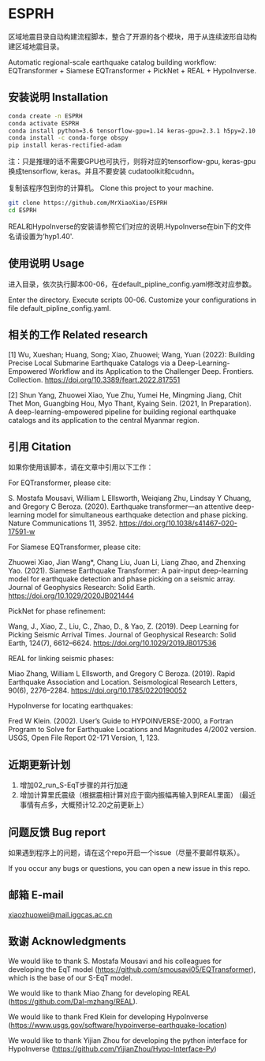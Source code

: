 # ESPRH
区域地震目录自动构建流程脚本，整合了开源的各个模块，用于从连续波形自动构建区域地震目录。

Automatic regional-scale earthquake catalog building workflow: EQTransformer + Siamese EQTransformer + PickNet + REAL + HypoInverse.

## 安装说明 Installation
```Bash
conda create -n ESPRH
conda activate ESPRH
conda install python=3.6 tensorflow-gpu=1.14 keras-gpu=2.3.1 h5py=2.10 matplotlib=3.2 pyyaml cudatoolkit cudnn pandas tqdm pyproj jupyter notebook basemap
conda install -c conda-forge obspy
pip install keras-rectified-adam
```
注：只是推理的话不需要GPU也可执行，则将对应的tensorflow-gpu, keras-gpu换成tensorflow, keras。并且不要安装 cudatoolkit和cudnn。

复制该程序包到你的计算机。
Clone this project to your machine. 

```bash
git clone https://github.com/MrXiaoXiao/ESPRH
cd ESPRH
```

REAL和HypoInverse的安装请参照它们对应的说明.HypoInverse在bin下的文件名请设置为‘hyp1.40'.


## 使用说明 Usage
进入目录，依次执行脚本00-06，在default_pipline_config.yaml修改对应参数。

Enter the directory. Execute scripts 00-06. Customize your configurations in file default_pipline_config.yaml.

## 相关的工作 Related research
[1] Wu, Xueshan; Huang, Song; Xiao, Zhuowei; Wang, Yuan (2022): Building Precise Local Submarine Earthquake Catalogs via a Deep-Learning-Empowered Workflow and its Application to the Challenger Deep. Frontiers. Collection. https://doi.org/10.3389/feart.2022.817551 

[2] Shun Yang, Zhuowei Xiao, Yue Zhu, Yumei He, Mingming Jiang, Chit Thet Mon, Guangbing Hou, Myo Thant, Kyaing Sein. (2021, In Preparation). A deep-learning-empowered pipeline for building regional earthquake catalogs and its application to the central Myanmar region.

## 引用 Citation
如果你使用该脚本，请在文章中引用以下工作：

For EQTransformer, please cite:

S. Mostafa Mousavi, William L Ellsworth, Weiqiang Zhu, Lindsay Y Chuang, and Gregory C Beroza. (2020). Earthquake transformer—an attentive deep-learning model for simultaneous earthquake detection and phase picking. Nature Communications 11, 3952. https://doi.org/10.1038/s41467-020-17591-w

For Siamese EQTransformer, please cite:

Zhuowei Xiao, Jian Wang*, Chang Liu, Juan Li, Liang Zhao, and Zhenxing Yao. (2021). Siamese Earthquake Transformer: A pair-input deep-learning model for earthquake detection and phase picking on a seismic array. Journal of Geophysics Research: Solid Earth. https://doi.org/10.1029/2020JB021444

PickNet for phase refinement:

Wang, J., Xiao, Z., Liu, C., Zhao, D., & Yao, Z. (2019). Deep Learning for Picking Seismic Arrival Times. Journal of Geophysical Research: Solid Earth, 124(7), 6612–6624. https://doi.org/10.1029/2019JB017536

REAL for linking seismic phases:

Miao Zhang, William L Ellsworth, and Gregory C Beroza. (2019). Rapid Earthquake Association and Location. Seismological Research Letters, 90(6), 2276–2284. https://doi.org/10.1785/0220190052

HypoInverse for locating earthquakes:

Fred W Klein. (2002). Userʼs Guide to HYPOINVERSE-2000, a Fortran Program to Solve for Earthquake Locations and Magnitudes 4/2002 version. USGS, Open File Report 02-171 Version, 1, 123.

## 近期更新计划
1. 增加02_run_S-EqT步骤的并行加速
2. 增加计算里氏震级（根据震相计算对应于窗内振幅再输入到REAL里面）
(最近事情有点多，大概预计12.20之前更新上）

## 问题反馈 Bug report
如果遇到程序上的问题，请在这个repo开启一个issue（尽量不要邮件联系）。

If you occur any bugs or questions, you can open a new issue in this repo. 

## 邮箱 E-mail
xiaozhuowei@mail.iggcas.ac.cn

## 致谢 Acknowledgments
We would like to thank S. Mostafa Mousavi and his colleagues for developing the EqT model (https://github.com/smousavi05/EQTransformer), which is the base of our S-EqT model.

We would like to thank Miao Zhang for developing REAL (https://github.com/Dal-mzhang/REAL).

We would like to thank Fred Klein for developing HypoInverse (https://www.usgs.gov/software/hypoinverse-earthquake-location)

We would like to thank Yijian Zhou for developing the python interface for HypoInverse (https://github.com/YijianZhou/Hypo-Interface-Py)
